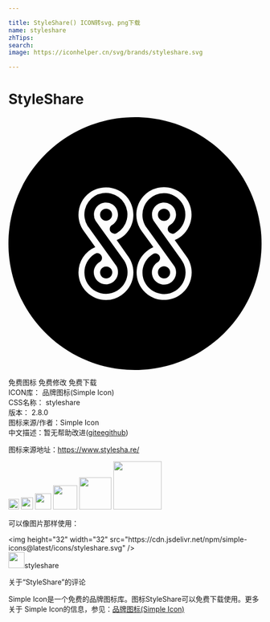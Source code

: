 ```yaml
---

title: StyleShare() ICON转svg、png下载
name: styleshare
zhTips: 
search: 
image: https://iconhelper.cn/svg/brands/styleshare.svg

---
```


# StyleShare  <small style="font-size: 60%;font-weight: 100"></small>

<div id="svg" class="svg-wrap">
<svg role="img" viewBox="0 0 24 24" xmlns="http://www.w3.org/2000/svg"><title>StyleShare icon</title><path d="M14.752 7.22a2.04 2.04 0 0 0-2.049 2.048c0 .455.146.89.414 1.241l2.628 3.662c.31.537.124 1.242-.414 1.572-.538.311-1.241.125-1.572-.414a1.154 1.154 0 0 1 .372-1.551l.042-.021c.206-.145.269-.414.124-.621a.467.467 0 0 0-.373-.207.395.395 0 0 0-.207.063l-.041.021c-.951.6-1.262 1.861-.662 2.813.601.953 1.862 1.264 2.813.662.952-.6 1.263-1.861.662-2.813-.041-.063-.082-.104-.104-.166l-2.627-3.683a1.095 1.095 0 0 1-.145-.58c0-.641.517-1.138 1.138-1.138.62 0 1.138.517 1.138 1.138 0 .394-.207.745-.538.973-.021 0-.021.021-.041.021-.207.145-.27.414-.124.621.082.124.228.186.372.207a.4.4 0 0 0 .207-.062l.041-.021c.952-.6 1.263-1.862.662-2.814a2.027 2.027 0 0 0-1.716-.951zM14.752 15.311a.578.578 0 0 0 .579-.58.578.578 0 1 0-1.158 0c0 .332.268.58.579.58zM14.752 8.689a.578.578 0 0 0-.579.58.578.578 0 1 0 1.158 0c-.02-.331-.268-.58-.579-.58zM12 0C5.379 0 0 5.379 0 12c0 6.622 5.379 12 12 12s12-5.379 12-12S18.621 0 12 0zM9.269 17.357a2.613 2.613 0 0 1-2.627-2.605 2.62 2.62 0 0 1 1.593-2.421L7.138 10.8c-.848-1.18-.579-2.814.579-3.642s2.814-.58 3.641.579c.828 1.159.58 2.814-.579 3.642a2.58 2.58 0 0 1-.517.29l1.138 1.615a2.599 2.599 0 0 1-.703 3.619 2.49 2.49 0 0 1-1.428.454zm7.655-4.074c.808 1.199.497 2.813-.703 3.619s-2.814.498-3.621-.703a2.601 2.601 0 0 1 .704-3.621c.145-.104.289-.165.435-.248l-1.117-1.531a2.633 2.633 0 0 1 .579-3.662 2.634 2.634 0 0 1 3.662.58 2.635 2.635 0 0 1-.579 3.662 2.56 2.56 0 0 1-.518.29l1.158 1.614zM8.255 9.827a1.099 1.099 0 0 1-.145-.579c0-.641.517-1.138 1.138-1.138.642 0 1.138.517 1.138 1.138 0 .394-.207.766-.538.973l-.041.021c-.207.145-.269.414-.125.621.083.124.228.186.373.207a.403.403 0 0 0 .207-.062l.041-.021a2.055 2.055 0 0 0 .683-2.814 2.055 2.055 0 0 0-2.814-.684 2.069 2.069 0 0 0-.682 2.814c.042.063.083.125.124.166l2.627 3.663c.104.166.145.373.145.578 0 .643-.497 1.139-1.138 1.16a1.153 1.153 0 0 1-1.158-1.139c0-.393.207-.766.538-.973l.042-.02c.207-.146.269-.414.124-.621a.467.467 0 0 0-.373-.207.393.393 0 0 0-.207.063l-.042.021c-.952.599-1.262 1.863-.662 2.814s1.862 1.262 2.814.662c.6-.373.972-1.035.972-1.738 0-.455-.145-.889-.414-1.242L8.255 9.827zM9.269 15.311c.31 0 .579-.248.579-.58a.58.58 0 0 0-1.159 0c0 .332.249.58.58.58zM9.269 8.689a.575.575 0 0 0-.58.559c0 .311.249.58.559.58.311 0 .58-.249.58-.559a.562.562 0 0 0-.559-.58z"/></svg>
</div>
<detail full-name='styleshare'></detail>

<div class="detail-page">
<p>
<span><span class="badge-success badge">免费图标</span> <span class="badge-success badge">免费修改</span>  <span class="badge-success badge">免费下载</span> </span>
<br/>
<span>
ICON库：
<span class="badge-secondary badge">品牌图标(Simple Icon)</span> 
</span>
<br/>
<span>
CSS名称：
<span class="badge-secondary badge">styleshare</span> 
</span>

<br/>
<span>
版本：
<span class="badge-secondary badge">2.8.0</span> 
</span>
<br/>
<span>图标来源/作者：<span class="badge-light badge">Simple Icon</span></span> 
<br/>
<span class="zh-detail">中文描述：暂无<span class="help-link"><span>帮助改进</span>(<a href="https://gitee.com/liuwave/icon-helper/edit/master/json/brands/styleshare.json" target="_blank" rel="noopener noreferrer">gitee</a><a href="https://github.com/liuwave/icon-helper/edit/master/json/brands/styleshare.json" target="_blank" rel="noopener noreferrer">github</a></span>)</span><br/>
</p>
</div><div class="description description alert alert-light"><p>图标来源地址：<a href="https://www.stylesha.re/" target="_blank" rel="noopener noreferrer">https://www.stylesha.re/</a></p></div>
<div class="alert alert-dark">
<img height="21" width="21" src="https://cdn.jsdelivr.net/npm/simple-icons@latest/icons/styleshare.svg" />
<img height="24" width="24" src="https://cdn.jsdelivr.net/npm/simple-icons@latest/icons/styleshare.svg" />
<img height="32" width="32" src="https://cdn.jsdelivr.net/npm/simple-icons@latest/icons/styleshare.svg" />
<img height="48" width="48" src="https://cdn.jsdelivr.net/npm/simple-icons@latest/icons/styleshare.svg" />
<img height="64" width="64" src="https://cdn.jsdelivr.net/npm/simple-icons@latest/icons/styleshare.svg" />
<img height="96" width="96" src="https://cdn.jsdelivr.net/npm/simple-icons@latest/icons/styleshare.svg" />

</div>
<div>
  <p>可以像图片那样使用：    
  </p>
  <div class="alert alert-primary" style="font-size: 14px">
    &lt;img height="32" width="32" src="https://cdn.jsdelivr.net/npm/simple-icons@latest/icons/styleshare.svg" /&gt;
    <copy-btn content='<img height="32" width="32" src="https://cdn.jsdelivr.net/npm/simple-icons@latest/icons/styleshare.svg" />'></copy-btn>
  </div>
  <div class="alert alert-secondary">
    <img height="32" width="32" src="https://cdn.jsdelivr.net/npm/simple-icons@latest/icons/styleshare.svg" />styleshare
    <copy-btn content="styleshare" btn-title="复制图标名称"></copy-btn>
  </div>
</div>

<Vssue title="关于“StyleShare”的评论" >关于“StyleShare”的评论</Vssue>


<div><p>Simple Icon是一个免费的品牌图标库。图标StyleShare可以免费下载使用。更多关于  Simple Icon的信息，参见：<a target="_blank" href="https://iconhelper.cn/brands.html">品牌图标(Simple Icon)</a>
</p></div>

